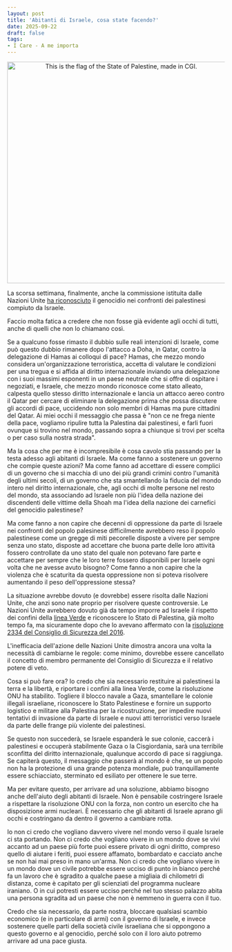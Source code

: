 ```yaml
---
layout: post
title: 'Abitanti di Israele, cosa state facendo?'
date: 2025-09-22
draft: false
tags: 
- I Care - A me importa
---
```


<div class="figura" style="text-align: center">
    <a title="Aerra Carnicom, CC BY-SA 4.0 &lt;https://creativecommons.org/licenses/by-sa/4.0&gt;, via Wikimedia Commons" href="https://commons.wikimedia.org/wiki/File:CGI_Palestine_Flag.png"><img width="512" alt="This is the flag of the State of Palestine, made in CGI." src="https://upload.wikimedia.org/wikipedia/commons/thumb/e/e2/CGI_Palestine_Flag.png/512px-CGI_Palestine_Flag.png?20241230025214"></a>
</div>

La scorsa settimana, finalmente, anche la commissione istituita dalle Nazioni Unite [ha riconosciuto](https://www.ohchr.org/en/press-releases/2025/09/israel-has-committed-genocide-gaza-strip-un-commission-finds) il genocidio nei confronti dei palestinesi compiuto da Israele.

Faccio molta fatica a credere che non fosse già evidente agli occhi di tutti, anche di quelli che non lo chiamano così.

Se a qualcuno fosse rimasto il dubbio sulle reali intenzioni di Israele, come può questo dubbio rimanere dopo l'attacco a Doha, in Qatar, contro la delegazione di Hamas ai colloqui di pace? Hamas, che mezzo mondo considera un'organizzazione terroristica, accetta di valutare le condizioni per una tregua e si affida al diritto internazionale inviando una delegazione con i suoi massimi esponenti in un paese neutrale che si offre di ospitare i negoziati, e Israele, che mezzo mondo riconosce come stato alleato, calpesta quello stesso diritto internazionale e lancia un attacco aereo contro il Qatar per cercare di eliminare la delegazione prima che possa discutere gli accordi di pace, uccidendo non solo membri di Hamas ma pure cittadini del Qatar. Ai miei occhi il messaggio che passa è "non ce ne frega niente della pace, vogliamo ripulire tutta la Palestina dai palestinesi, e farli fuori ovunque si trovino nel mondo, passando sopra a chiunque si trovi per scelta o per caso sulla nostra strada".

Ma la cosa che per me è incompresibile è cosa cavolo stia passando per la testa adesso agli abitanti di Israele. Ma come fanno a sostenere un governo che compie queste azioni? Ma come fanno ad accettare di essere complici di un governo che si macchia di uno dei più grandi crimini contro l'umanità degli ultimi secoli, di un governo che sta smantellando la fiducia del mondo intero nel diritto internazionale, che, agli occhi di molte persone nel resto del mondo, sta associando ad Israele non più l'idea della nazione dei discendenti delle vittime della Shoah ma l'idea della nazione dei carnefici del genocidio palestinese?

Ma come fanno a non capire che decenni di oppressione da parte di Israele nei confronti del popolo palesinese difficilmente avrebbero reso il popolo palestinese come un gregge di miti pecorelle disposte a vivere per sempre senza uno stato, disposte ad accettare che buona parte delle loro attività fossero controllate da uno stato del quale non potevano fare parte e accettare per sempre che le loro terre fossero disponibili per Israele ogni volta che ne avesse avuto bisogno? Come fanno a non capire che la violenza che è scaturita da questa oppressione non si poteva risolvere aumentando il peso dell'oppressione stessa?

La situazione avrebbe dovuto (e dovrebbe) essere risolta dalle Nazioni Unite, che anzi sono nate proprio per risolvere queste controversie. Le Nazioni Unite avrebbero dovuto già da tempo imporre ad Israele il rispetto dei confini della [linea Verde](https://it.wikipedia.org/wiki/Linea_Verde_(Israele)) e riconoscere lo Stato di Palestina, già molto tempo fa, ma sicuramente dopo che lo avevano affermato con la [risoluzione 2334 del Consiglio di Sicurezza del 2016](https://it.wikipedia.org/wiki/Risoluzione_2334_del_Consiglio_di_sicurezza_delle_Nazioni_Unite).

L'inefficacia dell'azione delle Nazioni Unite dimostra ancora una volta la necessità di cambiarne le regole: come minimo, dovrebbe essere cancellato il concetto di membro permanente del Consiglio di Sicurezza e il relativo potere di veto.

Cosa si può fare ora? Io credo che sia necessario restituire ai palestinesi la terra e la libertà, e riportare i confini alla linea Verde, come la risoluzione ONU ha stabilito. Togliere il blocco navale a Gaza, smantellare le colonie illegali israeliane, riconoscere lo Stato Palestinese e fornire un supporto logistico e militare alla Palestina per la ricostruzione, per impedire nuovi tentativi di invasione da parte di Israele e nuovi atti terroristici verso Israele da parte delle frange più violente dei palestinesi.

Se questo non succederà, se Israele espanderà le sue colonie, caccerà i palestinesi e occuperà stabilmente Gaza o la Cisgiordania, sarà una terribile sconfitta del diritto internazionale, qualunque accordo di pace si raggiunga. Se capiterà questo, il messaggio che passerà al mondo è che, se un popolo non ha la protezione di una grande potenza mondiale, può tranquillamente essere schiacciato, sterminato ed esiliato per ottenere le sue terre.

Ma per evitare questo, per arrivare ad una soluzione, abbiamo bisogno anche dell'aiuto degli abitanti di Israele. Non è pensabile costringere Israele a rispettare la risoluzione ONU con la forza, non contro un esercito che ha disposizione armi nucleari. È necessario che gli abitanti di Israele aprano gli occhi e costringano da dentro il governo a cambiare rotta.

Io non ci credo che vogliano davvero vivere nel mondo verso il quale Israele ci sta portando. Non ci credo che vogliano vivere in un mondo dove se vivi accanto ad un paese più forte puoi essere privato di ogni diritto, compreso quello di aiutare i feriti, puoi essere affamato, bombardato e cacciato anche se non hai mai preso in mano un'arma. Non ci credo che vogliano vivere in un mondo dove un civile potrebbe essere ucciso di punto in bianco perché fa un lavoro che è sgradito a qualche paese a migliaia di chilometri di distanza, come è capitato per gli scienziati del programma nucleare iraniano. O in cui potresti essere ucciso perché nel tuo stesso palazzo abita una persona sgradita ad un paese che non è nemmeno in guerra con il tuo.

Credo che sia necessario, da parte nostra, bloccare qualsiasi scambio economico (e in particolare di armi) con il governo di Israele, e invece sostenere quelle parti della società civile israeliana che si oppongono a questo governo e al genocidio, perché solo con il loro aiuto potremo arrivare ad una pace giusta.